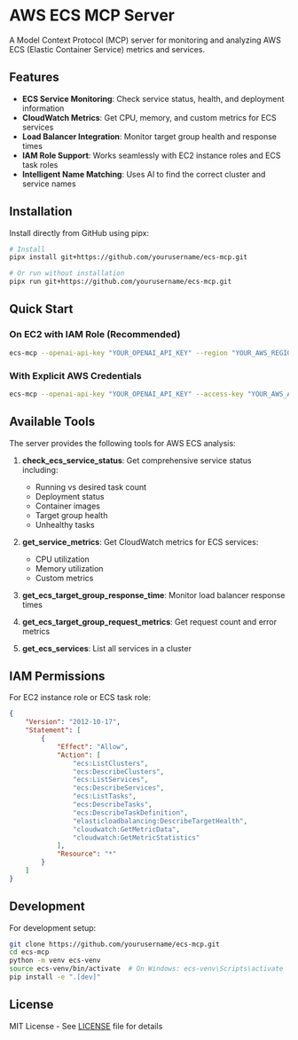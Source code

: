 # AWS ECS MCP Server

A Model Context Protocol (MCP) server for monitoring and analyzing AWS ECS (Elastic Container Service) metrics and services.

## Features

- **ECS Service Monitoring**: Check service status, health, and deployment information
- **CloudWatch Metrics**: Get CPU, memory, and custom metrics for ECS services
- **Load Balancer Integration**: Monitor target group health and response times
- **IAM Role Support**: Works seamlessly with EC2 instance roles and ECS task roles
- **Intelligent Name Matching**: Uses AI to find the correct cluster and service names

## Installation

Install directly from GitHub using pipx:

```bash
# Install
pipx install git+https://github.com/yourusername/ecs-mcp.git

# Or run without installation
pipx run git+https://github.com/yourusername/ecs-mcp.git
```

## Quick Start

### On EC2 with IAM Role (Recommended)
```bash
ecs-mcp --openai-api-key "YOUR_OPENAI_API_KEY" --region "YOUR_AWS_REGION"
```

### With Explicit AWS Credentials
```bash
ecs-mcp --openai-api-key "YOUR_OPENAI_API_KEY" --access-key "YOUR_AWS_ACCESS_KEY" --secret-access-key "YOUR_AWS_SECRET_KEY" --region "YOUR_AWS_REGION"
```

## Available Tools

The server provides the following tools for AWS ECS analysis:

1. **check_ecs_service_status**: Get comprehensive service status including:
   - Running vs desired task count
   - Deployment status
   - Container images
   - Target group health
   - Unhealthy tasks

2. **get_service_metrics**: Get CloudWatch metrics for ECS services:
   - CPU utilization
   - Memory utilization
   - Custom metrics

3. **get_ecs_target_group_response_time**: Monitor load balancer response times

4. **get_ecs_target_group_request_metrics**: Get request count and error metrics

5. **get_ecs_services**: List all services in a cluster

## IAM Permissions

For EC2 instance role or ECS task role:
```json
{
    "Version": "2012-10-17",
    "Statement": [
        {
            "Effect": "Allow",
            "Action": [
                "ecs:ListClusters",
                "ecs:DescribeClusters",
                "ecs:ListServices",
                "ecs:DescribeServices",
                "ecs:ListTasks",
                "ecs:DescribeTasks",
                "ecs:DescribeTaskDefinition",
                "elasticloadbalancing:DescribeTargetHealth",
                "cloudwatch:GetMetricData",
                "cloudwatch:GetMetricStatistics"
            ],
            "Resource": "*"
        }
    ]
}
```

## Development

For development setup:
```bash
git clone https://github.com/yourusername/ecs-mcp.git
cd ecs-mcp
python -m venv ecs-venv
source ecs-venv/bin/activate  # On Windows: ecs-venv\Scripts\activate
pip install -e ".[dev]"
```

## License

MIT License - See [LICENSE](LICENSE) file for details